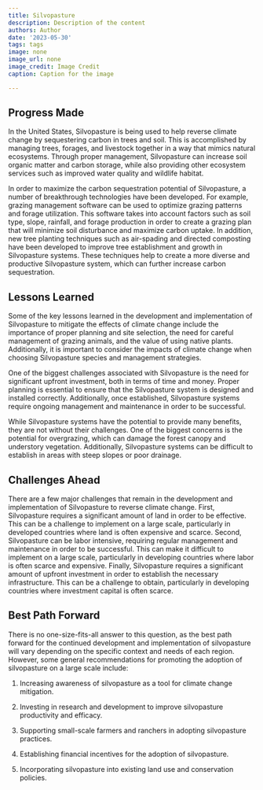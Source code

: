 ```yaml
---
title: Silvopasture
description: Description of the content
authors: Author
date: '2023-05-30'
tags: tags
image: none
image_url: none
image_credit: Image Credit
caption: Caption for the image

---
```




## Progress Made

In the United States, Silvopasture is being used to help reverse climate change by sequestering carbon in trees and soil. This is accomplished by managing trees, forages, and livestock together in a way that mimics natural ecosystems. Through proper management, Silvopasture can increase soil organic matter and carbon storage, while also providing other ecosystem services such as improved water quality and wildlife habitat.

In order to maximize the carbon sequestration potential of Silvopasture, a number of breakthrough technologies have been developed. For example, grazing management software can be used to optimize grazing patterns and forage utilization. This software takes into account factors such as soil type, slope, rainfall, and forage production in order to create a grazing plan that will minimize soil disturbance and maximize carbon uptake. In addition, new tree planting techniques such as air-spading and directed composting have been developed to improve tree establishment and growth in Silvopasture systems. These techniques help to create a more diverse and productive Silvopasture system, which can further increase carbon sequestration.

## Lessons Learned

Some of the key lessons learned in the development and implementation of Silvopasture to mitigate the effects of climate change include the importance of proper planning and site selection, the need for careful management of grazing animals, and the value of using native plants. Additionally, it is important to consider the impacts of climate change when choosing Silvopasture species and management strategies.

One of the biggest challenges associated with Silvopasture is the need for significant upfront investment, both in terms of time and money. Proper planning is essential to ensure that the Silvopasture system is designed and installed correctly. Additionally, once established, Silvopasture systems require ongoing management and maintenance in order to be successful.

While Silvopasture systems have the potential to provide many benefits, they are not without their challenges. One of the biggest concerns is the potential for overgrazing, which can damage the forest canopy and understory vegetation. Additionally, Silvopasture systems can be difficult to establish in areas with steep slopes or poor drainage.

## Challenges Ahead

There are a few major challenges that remain in the development and implementation of Silvopasture to reverse climate change. First, Silvopasture requires a significant amount of land in order to be effective. This can be a challenge to implement on a large scale, particularly in developed countries where land is often expensive and scarce. Second, Silvopasture can be labor intensive, requiring regular management and maintenance in order to be successful. This can make it difficult to implement on a large scale, particularly in developing countries where labor is often scarce and expensive. Finally, Silvopasture requires a significant amount of upfront investment in order to establish the necessary infrastructure. This can be a challenge to obtain, particularly in developing countries where investment capital is often scarce.

## Best Path Forward

There is no one-size-fits-all answer to this question, as the best path forward for the continued development and implementation of silvopasture will vary depending on the specific context and needs of each region. However, some general recommendations for promoting the adoption of silvopasture on a large scale include:

1. Increasing awareness of silvopasture as a tool for climate change mitigation.

2. Investing in research and development to improve silvopasture productivity and efficacy.

3. Supporting small-scale farmers and ranchers in adopting silvopasture practices.

4. Establishing financial incentives for the adoption of silvopasture.

5. Incorporating silvopasture into existing land use and conservation policies.
